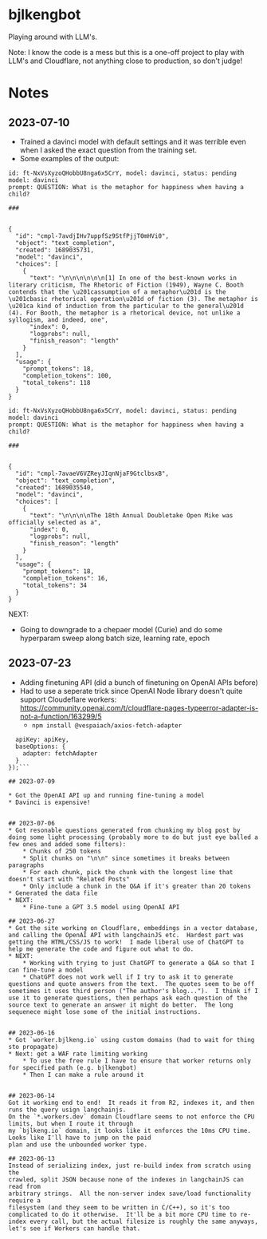 # bjlkengbot
Playing around with LLM's.

Note: I know the code is a mess but this is a one-off project to play with LLM's and Cloudflare, not anything close to production, so don't judge!

# Notes

## 2023-07-10

* Trained a davinci model with default settings and it was terrible even when I asked the exact question from the training set.
* Some examples of the output:

```
id: ft-NxVsXyzoQHobbU8nga6x5CrY, model: davinci, status: pending
model: davinci
prompt: QUESTION: What is the metaphor for happiness when having a child?

###


{
  "id": "cmpl-7avdjIHv7uppfSz9StfPjjT0mHVi0",
  "object": "text_completion",
  "created": 1689035731,
  "model": "davinci",
  "choices": [
    {
      "text": "\n\n\n\n\n\n[1] In one of the best-known works in literary criticism, The Rhetoric of Fiction (1949), Wayne C. Booth contends that the \u201cassumption of a metaphor\u201d is the \u201cbasic rhetorical operation\u201d of fiction (3). The metaphor is \u201ca kind of induction from the particular to the general\u201d (4). For Booth, the metaphor is a rhetorical device, not unlike a syllogism, and indeed, one",
      "index": 0,
      "logprobs": null,
      "finish_reason": "length"
    }
  ],
  "usage": {
    "prompt_tokens": 18,
    "completion_tokens": 100,
    "total_tokens": 118
  }
}

id: ft-NxVsXyzoQHobbU8nga6x5CrY, model: davinci, status: pending
model: davinci
prompt: QUESTION: What is the metaphor for happiness when having a child?

###


{
  "id": "cmpl-7avaeV6VZReyJIqnNjaF9GtclbsxB",
  "object": "text_completion",
  "created": 1689035540,
  "model": "davinci",
  "choices": [
    {
      "text": "\n\n\n\nThe 18th Annual Doubletake Open Mike was officially selected as a",
      "index": 0,
      "logprobs": null,
      "finish_reason": "length"
    }
  ],
  "usage": {
    "prompt_tokens": 18,
    "completion_tokens": 16,
    "total_tokens": 34
  }
}
```

NEXT:
* Going to downgrade to a chepaer model (Curie) and do some hyperparam sweep along batch size, learning rate, epoch

## 2023-07-23

* Adding finetuning API (did a bunch of finetuning on OpenAI APIs before)
* Had to use a seperate trick since OpenAI Node library doesn't quite support Cloudeflare workers: https://community.openai.com/t/cloudflare-pages-typeerror-adapter-is-not-a-function/163299/5
  * `npm install @vespaiach/axios-fetch-adapter`

```const configuration = new Configuration({
  apiKey: apiKey,
  baseOptions: {
    adapter: fetchAdapter
  }
});```

## 2023-07-09

* Got the OpenAI API up and running fine-tuning a model
* Davinci is expensive! 


## 2023-07-06
* Got resonable questions generated from chunking my blog post by doing some light processing (probably more to do but just eye balled a few ones and added some filters):
    * Chunks of 250 tokens
    * Split chunks on "\n\n" since sometimes it breaks between paragraphs
    * For each chunk, pick the chunk with the longest line that doesn't start with "Related Posts"
    * Only include a chunk in the Q&A if it's greater than 20 tokens
* Generated the data file
* NEXT: 
    * Fine-tune a GPT 3.5 model using OpenAI API

## 2023-06-27
* Got the site working on Cloudflare, embeddings in a vector database, and calling the OpenAI API with langchainJS etc.  Hardest part was getting the HTML/CSS/JS to work!  I made liberal use of ChatGPT to help me generate the code and figure out what to do.
* NEXT:
    * Working with trying to just ChatGPT to generate a Q&A so that I can fine-tune a model
    * ChatGPT does not work well if I try to ask it to generate questions and quote answers from the text.  The quotes seem to be off sometimes it uses third person ("The author's blog...").  I think if I use it to generate questions, then perhaps ask each question of the source text to generate an answer it might do better.  The long sequenece might lose some of the initial instructions.


## 2023-06-16
* Got `worker.bjlkeng.io` using custom domains (had to wait for thing sto propagate)
* Next: get a WAF rate limiting working
    * To use the free rule I have to ensure that worker returns only for specified path (e.g. bjlkengbot)
    * Then I can make a rule around it


## 2023-06-14
Got it working end to end!  It reads it from R2, indexes it, and then runs the query usign langchainjs.  
On the `*.workers.dev` domain Cloudflare seems to not enforce the CPU limits, but when I route it through
my `bjlkeng.io` domain, it looks like it enforces the 10ms CPU time.  Looks like I'll have to jump on the paid
plan and use the unbounded worker type.

## 2023-06-13
Instead of serializing index, just re-build index from scratch using the
crawled, split JSON because none of the indexes in langchainJS can read from
arbitrary strings.  All the non-server index save/load functionality require a
filesystem (and they seem to be written in C/C++), so it's too complicated to do it otherwise.  It'll be a bit more CPU time to re-index every call, but the actual filesize is roughly the same anyways, let's see if Workers can handle that.